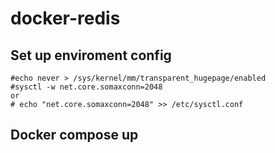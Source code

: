 # docker-redis

## Set up enviroment config
```
#echo never > /sys/kernel/mm/transparent_hugepage/enabled
#sysctl -w net.core.somaxconn=2048
or 
# echo "net.core.somaxconn=2048" >> /etc/sysctl.conf
```

## Docker compose up